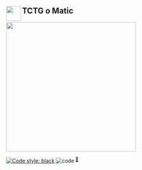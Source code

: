 ## TCTG o Matic <img src="icons/logo.ico" width="40" align="left"/>
<img src="https://i.imgur.com/5eb9fPD.png" width="350"/>

[![Code style: black](https://img.shields.io/badge/code%20style-black-000000.svg)](https://github.com/psf/black)
![code](https://sloc.xyz/github/sebdelsol/tctg_o_matic?category=code) <sup>[:wrench:](https://api.codetabs.com/v1/loc/?github=sebdelsol/tctg_o_matic)</sup>
